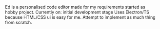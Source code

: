 Ed is a personalised code editor made for my requirements started as hobby project.
Currently on: initial development stage
Uses Electron/TS because HTML/CSS ui is easy for me.
Attempt to implement as much thing from scratch.